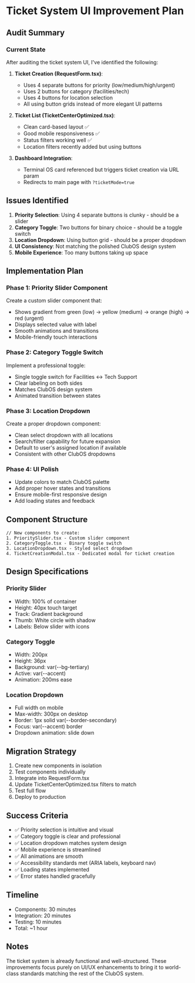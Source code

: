 # Ticket System UI Improvement Plan

## Audit Summary

### Current State
After auditing the ticket system UI, I've identified the following:

1. **Ticket Creation (RequestForm.tsx)**:
   - Uses 4 separate buttons for priority (low/medium/high/urgent)
   - Uses 2 buttons for category (facilities/tech)
   - Uses 4 buttons for location selection
   - All using button grids instead of more elegant UI patterns

2. **Ticket List (TicketCenterOptimized.tsx)**:
   - Clean card-based layout ✅
   - Good mobile responsiveness ✅
   - Status filters working well ✅
   - Location filters recently added but using buttons

3. **Dashboard Integration**:
   - Terminal OS card referenced but triggers ticket creation via URL param
   - Redirects to main page with `?ticketMode=true`

## Issues Identified

1. **Priority Selection**: Using 4 separate buttons is clunky - should be a slider
2. **Category Toggle**: Two buttons for binary choice - should be a toggle switch
3. **Location Dropdown**: Using button grid - should be a proper dropdown
4. **UI Consistency**: Not matching the polished ClubOS design system
5. **Mobile Experience**: Too many buttons taking up space

## Implementation Plan

### Phase 1: Priority Slider Component
Create a custom slider component that:
- Shows gradient from green (low) → yellow (medium) → orange (high) → red (urgent)
- Displays selected value with label
- Smooth animations and transitions
- Mobile-friendly touch interactions

### Phase 2: Category Toggle Switch
Implement a professional toggle:
- Single toggle switch for Facilities ↔ Tech Support
- Clear labeling on both sides
- Matches ClubOS design system
- Animated transition between states

### Phase 3: Location Dropdown
Create a proper dropdown component:
- Clean select dropdown with all locations
- Search/filter capability for future expansion
- Default to user's assigned location if available
- Consistent with other ClubOS dropdowns

### Phase 4: UI Polish
- Update colors to match ClubOS palette
- Add proper hover states and transitions
- Ensure mobile-first responsive design
- Add loading states and feedback

## Component Structure

```tsx
// New components to create:
1. PrioritySlider.tsx - Custom slider component
2. CategoryToggle.tsx - Binary toggle switch
3. LocationDropdown.tsx - Styled select dropdown
4. TicketCreationModal.tsx - Dedicated modal for ticket creation
```

## Design Specifications

### Priority Slider
- Width: 100% of container
- Height: 40px touch target
- Track: Gradient background
- Thumb: White circle with shadow
- Labels: Below slider with icons

### Category Toggle
- Width: 200px
- Height: 36px
- Background: var(--bg-tertiary)
- Active: var(--accent)
- Animation: 200ms ease

### Location Dropdown
- Full width on mobile
- Max-width: 300px on desktop
- Border: 1px solid var(--border-secondary)
- Focus: var(--accent) border
- Dropdown animation: slide down

## Migration Strategy

1. Create new components in isolation
2. Test components individually
3. Integrate into RequestForm.tsx
4. Update TicketCenterOptimized.tsx filters to match
5. Test full flow
6. Deploy to production

## Success Criteria

- ✅ Priority selection is intuitive and visual
- ✅ Category toggle is clear and professional
- ✅ Location dropdown matches system design
- ✅ Mobile experience is streamlined
- ✅ All animations are smooth
- ✅ Accessibility standards met (ARIA labels, keyboard nav)
- ✅ Loading states implemented
- ✅ Error states handled gracefully

## Timeline

- Components: 30 minutes
- Integration: 20 minutes
- Testing: 10 minutes
- Total: ~1 hour

## Notes

The ticket system is already functional and well-structured. These improvements focus purely on UI/UX enhancements to bring it to world-class standards matching the rest of the ClubOS system.